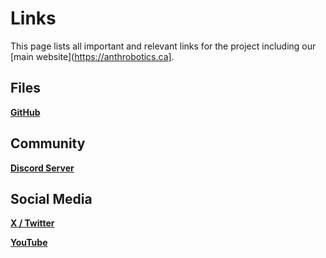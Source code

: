 # Links

This page lists all important and relevant links for the project including our [main website](https://anthrobotics.ca].

## Files

**[GitHub](github.com/anthrobotics)**

## Community

**[Discord Server](discord.gg/mcRB72rMyT)**

## Social Media

**[X / Twitter](https://x.com/Anthrobo)**

**[YouTube](https://youtube.com/@anthrobotics)**

